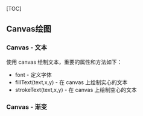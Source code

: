 [TOC]

## Canvas绘图
### Canvas - 文本
使用 canvas 绘制文本，重要的属性和方法如下：
- font - 定义字体
- fillText(text,x,y) - 在 canvas 上绘制实心的文本
- strokeText(text,x,y) - 在 canvas 上绘制空心的文本
### Canvas - 渐变
